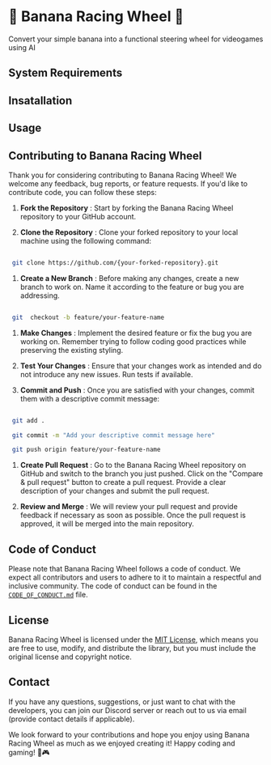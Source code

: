 
# 🍌 Banana Racing Wheel 🍌

Convert your simple banana into a functional steering wheel for videogames using AI

  

## System Requirements

  

## Insatallation

  

## Usage

  

## Contributing to Banana Racing Wheel

  

Thank you for considering contributing to Banana Racing Wheel! We welcome any feedback, bug reports, or feature requests. If you'd like to contribute code, you can follow these steps:

1.  **Fork the Repository** : Start by forking the Banana Racing Wheel repository to your GitHub account.

2.  **Clone the Repository** : Clone your forked repository to your local machine using the following command:

  

```bash

 git clone https://github.com/{your-forked-repository}.git

```

1.  **Create a New Branch** : Before making any changes, create a new branch to work on. Name it according to the feature or bug you are addressing.

```bash

 git  checkout -b feature/your-feature-name

```
1.  **Make Changes** : Implement the desired feature or fix the bug you are working on. Remember trying to follow coding good practices while preserving the existing styling.

2.  **Test Your Changes** : Ensure that your changes work as intended and do not introduce any new issues. Run tests if available.

3.  **Commit and Push** : Once you are satisfied with your changes, commit them with a descriptive commit message:

```bash

 git add .

 git commit -m "Add your descriptive commit message here"

 git push origin feature/your-feature-name

```

1.  **Create Pull Request** : Go to the Banana Racing Wheel repository on GitHub and switch to the branch you just pushed. Click on the "Compare & pull request" button to create a pull request. Provide a clear description of your changes and submit the pull request.

2.  **Review and Merge** : We will review your pull request and provide feedback if necessary as soon as possible. Once the pull request is approved, it will be merged into the main repository.

## Code of Conduct

Please note that Banana Racing Wheel follows a code of conduct. We expect all contributors and users to adhere to it to maintain a respectful and inclusive community. The code of conduct can be found in the [`CODE_OF_CONDUCT.md`](https://github.com/ArturoPerezSanchez/BananaRacingWheel/blob/main/CODE_OF_CONDUCT.md) file.

## License

Banana Racing Wheel is licensed under the [MIT License](https://opensource.org/license/mit/), which means you are free to use, modify, and distribute the library, but you must include the original license and copyright notice.

## Contact

If you have any questions, suggestions, or just want to chat with the developers, you can join our Discord server or reach out to us via email (provide contact details if applicable).

We look forward to your contributions and hope you enjoy using Banana Racing Wheel as much as we enjoyed creating it! Happy coding and gaming! 🍌🎮